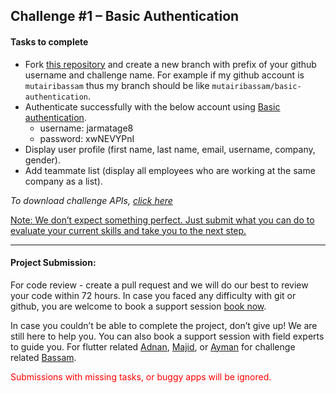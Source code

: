 ## Challenge #1 – Basic Authentication

#### Tasks to complete

- Fork [this repository](https://github.com/bepitome/flutter-basic-authentication-challenge) and create a new branch with prefix of your github username and challenge name. For example if my github account is `mutairibassam` thus my branch should be like `mutairibassam/basic-authentication`.
- Authenticate successfully with the below account using [Basic authentication](https://en.wikipedia.org/wiki/Basic_access_authentication).
  - username: jarmatage8
  - password: xwNEVYPnI
- Display user profile (first name, last name, email, username, company, gender).
- Add teammate list (display all employees who are working at the same company as a list).

_To download challenge APIs, [click here](https://documenter.getpostman.com/view/20449209/2s8YCYnvWQ)_

<u>Note: We don’t expect something perfect. Just submit what you can do to evaluate your current skills and take you to the next step.</u>

---

#### Project Submission:

For code review - create a pull request and we will do our best to review your code within 72 hours. In case you faced any difficulty with git or github, you are welcome to book a support session [book now](https://calendly.com/mutairibassam).

In case you couldn’t be able to complete the project, don’t give up! We are still here to help you. You can also book a support session with field experts to guide you. For flutter related [Adnan](https://calendly.com/adnsawas), [Majid](https://calendly.com/majidraimi), or [Ayman](https://calendly.com/aymanz-dev) for challenge related [Bassam](https://calendly.com/mutairibassam).

<p style="color:red">Submissions with missing tasks, or buggy apps will be ignored.</p>
